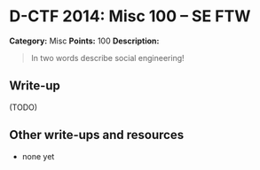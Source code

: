 # D-CTF 2014: Misc 100 – SE FTW

**Category:** Misc
**Points:** 100
**Description:**

> In two words describe social engineering!

## Write-up

(TODO)

## Other write-ups and resources

* none yet
